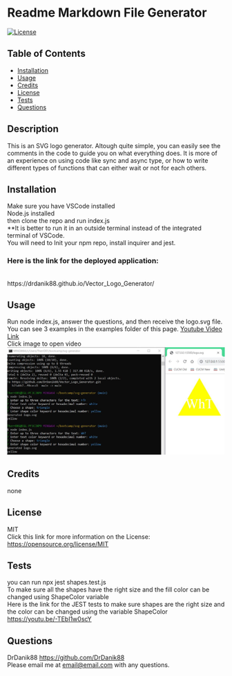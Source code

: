 
  # Readme Markdown File Generator
  
  [![License](https://img.shields.io/badge/License-MIT-brightgreen)](https://opensource.org/licenses/MIT)

  ## Table of Contents
  - [Installation](#installation)
  - [Usage](#usage)
  - [Credits](#credits)
  - [License](#license)
  - [Tests](#tests)
  - [Questions](#questions)
  

  ## Description
  This is an SVG logo generator. Altough quite simple, you can easily see the comments in the code to guide you on what everything does. It is more of an experience on using code like sync and async type, or how to write different types of functions that can either wait or not for each others.
  
  ## Installation
  Make sure you have VSCode installed <br>Node.js installed <br> then clone the repo and run index.js
  <br>**It is better to run it in an outside terminal instead of the integrated terminal of VSCode. 
  <br>You will need to Init your npm repo, install inquirer and jest.
  
  ### Here is the link for the deployed application:
  <br>
  https://drdanik88.github.io/Vector_Logo_Generator/
  
  ## Usage
  Run node index.js, answer the questions, and then receive the logo.svg file.
  <br>
  You can see 3 examples in the examples folder of this page.
 [Youtube Video Link](https://youtu.be/lFnmreVT-cg)
 <br> Click image to open video
[<img src="./screenshot.JPG">](https://youtu.be/lFnmreVT-cg)
<br>


 
  ## Credits
  none

  ## License
  MIT
  <br> Click this link for more information on the License:
  https://opensource.org/license/MIT
  
  ## Tests
  you can run npx jest shapes.test.js
  <br>
  To make sure all the shapes have the right size and the fill color can be changed using ShapeColor variable
  <br>
  Here is the link for the JEST tests to make sure shapes are the right size and the color can be changed using the variable ShapeColor
<br>
https://youtu.be/-TEbI1w0scY
  
  ## Questions
  DrDanik88
  https://github.com/DrDanik88
  <br> Please email me at email@email.com with any questions.
  
